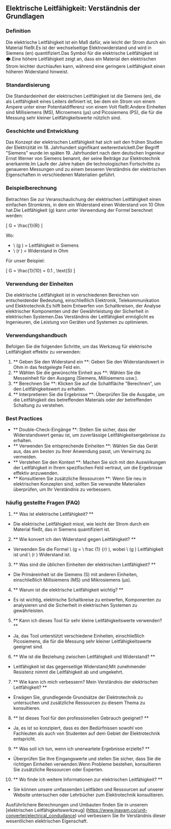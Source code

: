## Elektrische Leitfähigkeit: Verständnis der Grundlagen

### Definition
Die elektrische Leitfähigkeit ist ein Maß dafür, wie leicht der Strom durch ein Material fließt.Es ist der wechselseitige Elektrowiderstand und wird in Siemens (en) quantifiziert.Das Symbol für die elektrische Leitfähigkeit ist 🌩️.Eine höhere Leitfähigkeit zeigt an, dass ein Material den elektrischen Strom leichter durchlaufen kann, während eine geringere Leitfähigkeit einen höheren Widerstand hinweist.

### Standardisierung
Die Standardeinheit der elektrischen Leitfähigkeit ist die Siemens (en), die als Leitfähigkeit eines Leiters definiert ist, bei dem ein Strom von einem Ampere unter einer Potentialdifferenz von einem Volt fließt.Andere Einheiten sind Millisiemens (MS), Microemens (µs) und Picosiemens (PS), die für die Messung sehr kleiner Leitfähigkeitswerte nützlich sind.

### Geschichte und Entwicklung
Das Konzept der elektrischen Leitfähigkeit hat sich seit den frühen Studien der Elektrizität im 18. Jahrhundert signifikant weiterentwickelt.Der Begriff "Siemens" wurde im späten 19. Jahrhundert nach dem deutschen Ingenieur Ernst Werner von Siemens benannt, der seine Beiträge zur Elektrotechnik anerkannte.Im Laufe der Jahre haben die technologischen Fortschritte zu genaueren Messungen und zu einem besseren Verständnis der elektrischen Eigenschaften in verschiedenen Materialien geführt.

### Beispielberechnung
Betrachten Sie zur Veranschaulichung der elektrischen Leitfähigkeit einen einfachen Stromkreis, in dem ein Widerstand einen Widerstand von 10 Ohm hat.Die Leitfähigkeit (g) kann unter Verwendung der Formel berechnet werden:

\[ G = \frac{1}{R} \]

Wo:
- \ (g \) = Leitfähigkeit in Siemens
- \ (r \) = Widerstand in Ohm

Für unser Beispiel:

\[ G = \frac{1}{10} = 0.1 \, \text{S} \]

### Verwendung der Einheiten
Die elektrische Leitfähigkeit ist in verschiedenen Bereichen von entscheidender Bedeutung, einschließlich Elektronik, Telekommunikation und Elektrotechnik.Es hilft beim Entwerfen von Schaltkreisen, der Analyse elektrischer Komponenten und der Gewährleistung der Sicherheit in elektrischen Systemen.Das Verständnis der Leitfähigkeit ermöglicht es Ingenieuren, die Leistung von Geräten und Systemen zu optimieren.

### Verwendungshandbuch
Befolgen Sie die folgenden Schritte, um das Werkzeug für elektrische Leitfähigkeit effektiv zu verwenden:
1. ** Geben Sie den Widerstand ein **: Geben Sie den Widerstandswert in Ohm in das festgelegte Feld ein.
2. ** Wählen Sie die gewünschte Einheit aus **: Wählen Sie die Messeinheit für den Ausgang (Siemens, Millisiemens usw.).
3. ** Berechnen Sie **: Klicken Sie auf die Schaltfläche "Berechnen", um den Leitfähigkeitswert zu erhalten.
4. ** Interpretieren Sie die Ergebnisse **: Überprüfen Sie die Ausgabe, um die Leitfähigkeit des betreffenden Materials oder der betreffenden Schaltung zu verstehen.

### Best Practices
- ** Double-Check-Eingänge **: Stellen Sie sicher, dass der Widerstandswert genau ist, um zuverlässige Leitfähigkeitsergebnisse zu erhalten.
- ** Verwenden Sie entsprechende Einheiten **: Wählen Sie das Gerät aus, das am besten zu Ihrer Anwendung passt, um Verwirrung zu vermeiden.
- ** Verstehen Sie den Kontext **: Machen Sie sich mit den Auswirkungen der Leitfähigkeit in Ihrem spezifischen Feld vertraut, um die Ergebnisse effektiv anzuwenden.
- ** Konsultieren Sie zusätzliche Ressourcen **: Wenn Sie neu in elektrischen Konzepten sind, sollten Sie verwandte Materialien überprüfen, um Ihr Verständnis zu verbessern.

### häufig gestellte Fragen (FAQ)

1. ** Was ist elektrische Leitfähigkeit? **
- Die elektrische Leitfähigkeit misst, wie leicht der Strom durch ein Material fließt, das in Siemens quantifiziert ist.

2. ** Wie konvert ich den Widerstand gegen Leitfähigkeit? **
- Verwenden Sie die Formel \ (g = \ frac {1} {r} \), wobei \ (g \) Leitfähigkeit ist und \ (r \) Widerstand ist.

3. ** Was sind die üblichen Einheiten der elektrischen Leitfähigkeit? **
- Die Primäreinheit ist die Siemens (S) mit anderen Einheiten, einschließlich Millisiemens (MS) und Mikrosiemens (µs).

4. ** Warum ist die elektrische Leitfähigkeit wichtig? **
- Es ist wichtig, elektrische Schaltkreise zu entwerfen, Komponenten zu analysieren und die Sicherheit in elektrischen Systemen zu gewährleisten.

5. ** Kann ich dieses Tool für sehr kleine Leitfähigkeitswerte verwenden? **
- Ja, das Tool unterstützt verschiedene Einheiten, einschließlich Picosiemens, die für die Messung sehr kleiner Leitfähigkeitswerte geeignet sind.

6. ** Wie ist die Beziehung zwischen Leitfähigkeit und Widerstand? **
- Leitfähigkeit ist das gegenseitige Widerstand;Mit zunehmender Resistenz nimmt die Leitfähigkeit ab und umgekehrt.

7. ** Wie kann ich mich verbessern? Mein Verständnis der elektrischen Leitfähigkeit? **
- Erwägen Sie, grundlegende Grundsätze der Elektrotechnik zu untersuchen und zusätzliche Ressourcen zu diesem Thema zu konsultieren.

8. ** Ist dieses Tool für den professionellen Gebrauch geeignet? **
- Ja, es ist so konzipiert, dass es den Bedürfnissen sowohl von Fachleuten als auch von Studenten auf dem Gebiet der Elektrotechnik entspricht.

9. ** Was soll ich tun, wenn ich unerwartete Ergebnisse erzielte? **
- Überprüfen Sie Ihre Eingangswerte und stellen Sie sicher, dass Sie die richtigen Einheiten verwenden.Wenn Probleme bestehen, konsultieren Sie zusätzliche Ressourcen oder Experten.

10. ** Wo finde ich weitere Informationen zur elektrischen Leitfähigkeit? **
- Sie können unsere umfassenden Leitfäden und Ressourcen auf unserer Website untersuchen oder Lehrbücher zum Elektrotechnik konsultieren.

Ausführlichere Berechnungen und Umbauten finden Sie in unserem [elektrischen Leitfähigkeitswerkzeug] (https://www.inayam.co/unit-converter/electrical_condudance) und verbessern Sie Ihr Verständnis dieser wesentlichen elektrischen Eigenschaft.